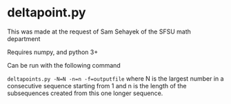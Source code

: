 # deltapoint.py

This was made at the request of Sam Sehayek of the SFSU math department

Requires numpy, and python 3+

Can be run with the following command

`
deltapoints.py -N=N -n=n -f=outputfile
`
where N is the largest number in a consecutive sequence starting from 1  and n is the length of the subsequences created
from this one longer sequence.
